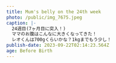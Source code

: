 ```yaml
---
title: Mum's belly on the 24th week
photo: /public/img_7675.jpeg
caption: |-
  24週目(7ヶ月目に突入！)
  ママのお腹はこんなに大きくなってきた！
  レオくんは700gくらいかな？1kgまでもう少し！
publish-date: 2023-09-22T02:14:23.564Z
age: Before Birth
---
```


